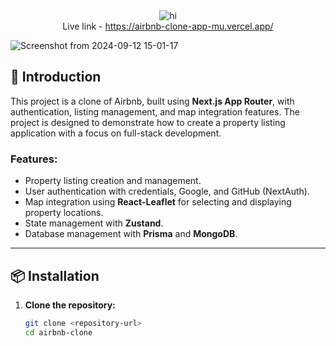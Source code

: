 <div align="center">
   <img src="https://github.com/user-attachments/assets/e01fe76b-c28a-4e0d-b6e0-93aeddff58ec" alt="hi"/>
   <div>
      Live link - <a href="https://airbnb-clone-app-mu.vercel.app/">https://airbnb-clone-app-mu.vercel.app/</a>
   </div>
</div>

![Screenshot from 2024-09-12 15-01-17](https://github.com/user-attachments/assets/91041f18-7404-4c81-a328-6a40b61e6678)

## 🚀 Introduction
This project is a clone of Airbnb, built using **Next.js App Router**, with authentication, listing management, and map integration features. The project is designed to demonstrate how to create a property listing application with a focus on full-stack development.

### Features:
- Property listing creation and management.
- User authentication with credentials, Google, and GitHub (NextAuth).
- Map integration using **React-Leaflet** for selecting and displaying property locations.
- State management with **Zustand**.
- Database management with **Prisma** and **MongoDB**.

---

## 📦 Installation

1. **Clone the repository:**
   ```bash
   git clone <repository-url>
   cd airbnb-clone

